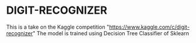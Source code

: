 # DIGIT-RECOGNIZER
This is a take on the Kaggle competition "https://www.kaggle.com/c/digit-recognizer"
The model is trained using Decision Tree Classifier of Sklearn
